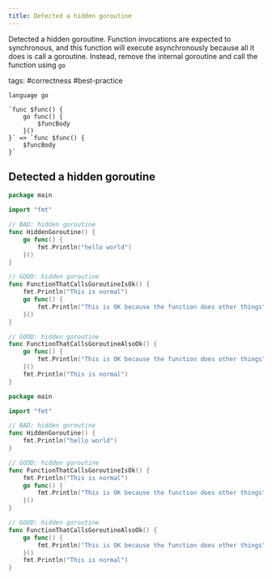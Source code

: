 ```yaml
---
title: Detected a hidden goroutine
---
```


Detected a hidden goroutine. Function invocations are expected to synchronous, and this function will execute asynchronously because all it does is call a goroutine. Instead, remove the internal goroutine and call the function using `go`

tags: #correctness #best-practice

```grit
language go

`func $func() { 
    go func() {
        $funcBody 
    }() 
}` => `func $func() { 
    $funcBody 
}`
```

## Detected a hidden goroutine

```go
package main

import "fmt"

// BAD: hidden goroutine
func HiddenGoroutine() {
    go func() {
        fmt.Println("hello world")
    }()
}

// GOOD: hidden goroutine
func FunctionThatCallsGoroutineIsOk() {
    fmt.Println("This is normal")
    go func() {
        fmt.Println("This is OK because the function does other things")
    }()
}

// GOOD: hidden goroutine
func FunctionThatCallsGoroutineAlsoOk() {
    go func() {
        fmt.Println("This is OK because the function does other things")
    }()
    fmt.Println("This is normal")
}
```

```go
package main

import "fmt"

// BAD: hidden goroutine
func HiddenGoroutine() { 
    fmt.Println("hello world") 
}

// GOOD: hidden goroutine
func FunctionThatCallsGoroutineIsOk() {
    fmt.Println("This is normal")
    go func() {
        fmt.Println("This is OK because the function does other things")
    }()
}

// GOOD: hidden goroutine
func FunctionThatCallsGoroutineAlsoOk() {
    go func() {
        fmt.Println("This is OK because the function does other things")
    }()
    fmt.Println("This is normal")
}
```
